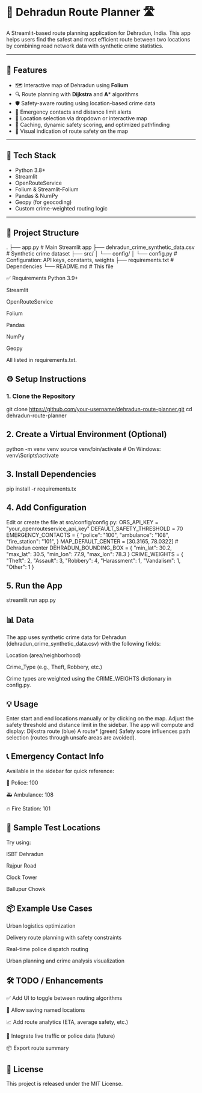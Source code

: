 # 🚦 Dehradun Route Planner 🛣️

A Streamlit-based route planning application for Dehradun, India. This app helps users find the safest and most efficient route between two locations by combining road network data with synthetic crime statistics.

---

## 📌 Features

- 🗺️ Interactive map of Dehradun using **Folium**
- 🔍 Route planning with **Dijkstra** and **A*** algorithms
- 🛡️ Safety-aware routing using location-based crime data
- 🏥 Emergency contacts and distance limit alerts
- 📍 Location selection via dropdown or interactive map
- 🧠 Caching, dynamic safety scoring, and optimized pathfinding
- 🚓 Visual indication of route safety on the map

---

## 🔧 Tech Stack

- Python 3.8+
- Streamlit
- OpenRouteService
- Folium & Streamlit-Folium
- Pandas & NumPy
- Geopy (for geocoding)
- Custom crime-weighted routing logic

---

## 📁 Project Structure

.
├── app.py # Main Streamlit app
├── dehradun_crime_synthetic_data.csv # Synthetic crime dataset
├── src/
│ └── config/
│ └── config.py # Configuration: API keys, constants, weights
├── requirements.txt # Dependencies
└── README.md # This file

✅ Requirements
Python 3.9+

Streamlit

OpenRouteService

Folium

Pandas

NumPy

Geopy

All listed in requirements.txt.

## ⚙️ Setup Instructions

### 1. Clone the Repository
git clone https://github.com/your-username/dehradun-route-planner.git
cd dehradun-route-planner


## 2. Create a Virtual Environment (Optional)
python -m venv venv
source venv/bin/activate  # On Windows: venv\Scripts\activate

## 3. Install Dependencies
pip install -r requirements.tx

## 4. Add Configuration
Edit or create the file at src/config/config.py:
ORS_API_KEY = "your_openrouteservice_api_key"
DEFAULT_SAFETY_THRESHOLD = 70
EMERGENCY_CONTACTS = {
    "police": "100",
    "ambulance": "108",
    "fire_station": "101",
}
MAP_DEFAULT_CENTER = [30.3165, 78.0322]  # Dehradun center
DEHRADUN_BOUNDING_BOX = {
    "min_lat": 30.2,
    "max_lat": 30.5,
    "min_lon": 77.9,
    "max_lon": 78.3
}
CRIME_WEIGHTS = {
    "Theft": 2,
    "Assault": 3,
    "Robbery": 4,
    "Harassment": 1,
    "Vandalism": 1,
    "Other": 1
}

## 5. Run the App
streamlit run app.py

## 📊 Data
The app uses synthetic crime data for Dehradun (dehradun_crime_synthetic_data.csv) with the following fields:

Location (area/neighborhood)

Crime_Type (e.g., Theft, Robbery, etc.)

Crime types are weighted using the CRIME_WEIGHTS dictionary in config.py.

## 💡 Usage
Enter start and end locations manually or by clicking on the map.
Adjust the safety threshold and distance limit in the sidebar.
The app will compute and display:
Dijkstra route (blue)
A route* (green)
Safety score influences path selection (routes through unsafe areas are avoided).

## 📞 Emergency Contact Info
Available in the sidebar for quick reference:

🚓 Police: 100

🚑 Ambulance: 108

🔥 Fire Station: 101

## 🧪 Sample Test Locations
Try using:

ISBT Dehradun

Rajpur Road

Clock Tower

Ballupur Chowk

## 📦 Example Use Cases
Urban logistics optimization

Delivery route planning with safety constraints

Real-time police dispatch routing

Urban planning and crime analysis visualization

## 🛠️ TODO / Enhancements
✅ Add UI to toggle between routing algorithms

📍 Allow saving named locations

📈 Add route analytics (ETA, average safety, etc.)

🧠 Integrate live traffic or police data (future)

📦 Export route summary

## 📜 License
This project is released under the MIT License.
